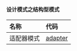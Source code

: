 #### 设计模式之结构型模式
| 名称    | 代码                                                                                      |
|:------|:----------------------------------------------------------------------------------------|
| 适配器模式 | [adapter](https://github.com/pyihe/gobase/tree/master/design-pattern/structure/adapter) |
